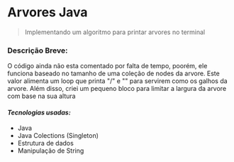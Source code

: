 # Arvores Java

> Implementando um algoritmo para printar arvores no terminal

### Descrição Breve:
 O código ainda não esta comentado por falta de tempo, poorém, ele funciona baseado no tamanho de uma coleção de nodes da arvore. Este valor alimenta um loop que printa "/" e "\" para servirem como os galhos da arvore. Além disso, criei um pequeno bloco para limitar a largura da arvore com base na sua altura

 #### *Tecnologias usadas:*

 * Java
 * Java Colections (Singleton)
 * Estrutura de dados
 * Manipulação de String